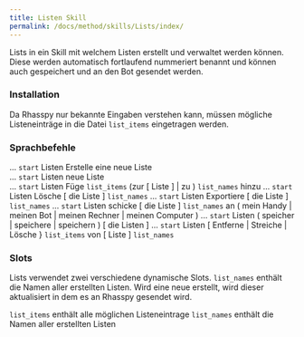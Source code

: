 ```yaml
---
title: Listen Skill
permalink: /docs/method/skills/Lists/index/
---
```


Lists in ein Skill mit welchem Listen erstellt und verwaltet werden können. Diese werden automatisch fortlaufend nummeriert benannt und können auch gespeichert und an den Bot gesendet werden. 

### Installation 

Da Rhasspy nur bekannte Eingaben verstehen kann, müssen mögliche Listeneinträge in die Datei `list_items` eingetragen werden. 

### Sprachbefehle

... `start` Listen Erstelle eine neue Liste <br>
... `start` Listen neue Liste <br>
... `start` Listen Füge `list_items` (zur  [ Liste ]  | zu ) `list_names` hinzu
... `start` Listen Lösche [ die Liste ] `list_names`
... `start` Listen Exportiere [ die Liste ] `list_names`
... `start` Listen schicke  [ die Liste ] `list_names` an ( mein Handy | meinen Bot | meinen Rechner | meinen Computer )
... `start` Listen ( speicher | speichere | speichern ) [ die Listen ] 
... `start` Listen [ Entferne | Streiche | Lösche } `list_items`  von [ Liste ]  `list_names`

### Slots

Lists verwendet zwei verschiedene dynamische Slots. `list_names` enthält die Namen aller erstellten Listen. Wird eine neue erstellt, wird dieser aktualisiert in dem es an Rhasspy gesendet wird. 

`list_items` enthält alle möglichen Listeneintrage
`list_names` enthält die Namen aller erstellten Listen